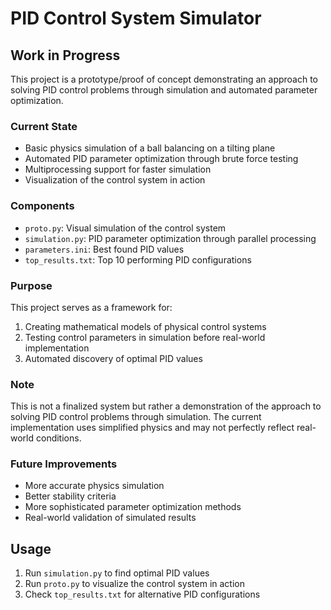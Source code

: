 # PID Control System Simulator

## Work in Progress

This project is a prototype/proof of concept demonstrating an approach to solving PID control problems through simulation and automated parameter optimization.

### Current State
- Basic physics simulation of a ball balancing on a tilting plane
- Automated PID parameter optimization through brute force testing
- Multiprocessing support for faster simulation
- Visualization of the control system in action

### Components
- `proto.py`: Visual simulation of the control system
- `simulation.py`: PID parameter optimization through parallel processing
- `parameters.ini`: Best found PID values
- `top_results.txt`: Top 10 performing PID configurations

### Purpose
This project serves as a framework for:
1. Creating mathematical models of physical control systems
2. Testing control parameters in simulation before real-world implementation
3. Automated discovery of optimal PID values

### Note
This is not a finalized system but rather a demonstration of the approach to solving PID control problems through simulation. The current implementation uses simplified physics and may not perfectly reflect real-world conditions.

### Future Improvements
- More accurate physics simulation
- Better stability criteria
- More sophisticated parameter optimization methods
- Real-world validation of simulated results

## Usage
1. Run `simulation.py` to find optimal PID values
2. Run `proto.py` to visualize the control system in action
3. Check `top_results.txt` for alternative PID configurations 